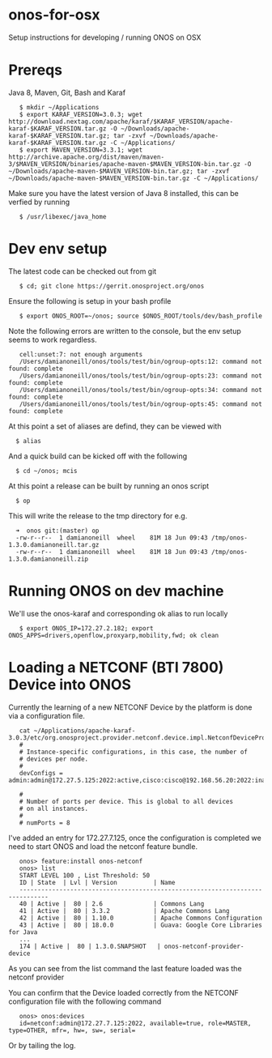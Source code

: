 # onos-for-osx
Setup instructions for developing / running ONOS on OSX

# Prereqs
Java 8, Maven, Git, Bash and Karaf

       $ mkdir ~/Applications
       $ export KARAF_VERSION=3.0.3; wget http://download.nextag.com/apache/karaf/$KARAF_VERSION/apache-karaf-$KARAF_VERSION.tar.gz -O ~/Downloads/apache-karaf-$KARAF_VERSION.tar.gz; tar -zxvf ~/Downloads/apache-karaf-$KARAF_VERSION.tar.gz -C ~/Applications/
       $ export MAVEN_VERSION=3.3.1; wget http://archive.apache.org/dist/maven/maven-3/$MAVEN_VERSION/binaries/apache-maven-$MAVEN_VERSION-bin.tar.gz -O ~/Downloads/apache-maven-$MAVEN_VERSION-bin.tar.gz; tar -zxvf ~/Downloads/apache-maven-$MAVEN_VERSION-bin.tar.gz -C ~/Applications/

Make sure you have the latest version of Java 8 installed, this can be verfied by running 

       $ /usr/libexec/java_home

# Dev env setup
The latest code can be checked out from git

       $ cd; git clone https://gerrit.onosproject.org/onos


Ensure the following is setup in your bash profile 

       $ export ONOS_ROOT=~/onos; source $ONOS_ROOT/tools/dev/bash_profile

Note the following errors are written to the console, but the env setup seems to work regardless.

       cell:unset:7: not enough arguments
       /Users/damianoneill/onos/tools/test/bin/ogroup-opts:12: command not found: complete
       /Users/damianoneill/onos/tools/test/bin/ogroup-opts:23: command not found: complete
       /Users/damianoneill/onos/tools/test/bin/ogroup-opts:34: command not found: complete
       /Users/damianoneill/onos/tools/test/bin/ogroup-opts:45: command not found: complete

At this point a set of aliases are defind, they can be viewed with 

      $ alias 

And a quick build can be kicked off with the following

      $ cd ~/onos; mcis 

At this point a release can be built by running an onos script 

      $ op 

This will write the release to the tmp directory for e.g. 

      ➜  onos git:(master) op
      -rw-r--r--  1 damianoneill  wheel    81M 18 Jun 09:43 /tmp/onos-1.3.0.damianoneill.tar.gz
      -rw-r--r--  1 damianoneill  wheel    81M 18 Jun 09:43 /tmp/onos-1.3.0.damianoneill.zip


# Running ONOS on dev machine
We'll use the onos-karaf and corresponding ok alias to run locally 

       $ export ONOS_IP=172.27.2.182; export ONOS_APPS=drivers,openflow,proxyarp,mobility,fwd; ok clean

# Loading a NETCONF (BTI 7800) Device into ONOS
Currently the learning of a new NETCONF Device by the platform is done via a configuration file.  

       cat ~/Applications/apache-karaf-3.0.3/etc/org.onosproject.provider.netconf.device.impl.NetconfDeviceProvider.cfg
       #
       # Instance-specific configurations, in this case, the number of
       # devices per node.
       #
       devConfigs = admin:admin@172.27.5.125:2022:active,cisco:cisco@192.168.56.20:2022:inactive,sdn:rocks@192.168.56.30:22:inactive
        
       #
       # Number of ports per device. This is global to all devices
       # on all instances.
       #
       # numPorts = 8
	 
I've added an entry for 172.27.7.125, once the configuration is completed we need to start ONOS and load the netconf feature bundle.


       onos> feature:install onos-netconf
       onos> list
       START LEVEL 100 , List Threshold: 50
       ID | State  | Lvl | Version          | Name
       ------------------------------------------------------------------------------
       40 | Active |  80 | 2.6              | Commons Lang
       41 | Active |  80 | 3.3.2            | Apache Commons Lang
       42 | Active |  80 | 1.10.0           | Apache Commons Configuration
       43 | Active |  80 | 18.0.0           | Guava: Google Core Libraries for Java
       ...
       174 | Active |  80 | 1.3.0.SNAPSHOT   | onos-netconf-provider-device

As you can see from the list command the last feature loaded was the netconf provider

You can confirm that the Device loaded correctly from the NETCONF configuration file with the following command

       onos> onos:devices
       id=netconf:admin@172.27.7.125:2022, available=true, role=MASTER, type=OTHER, mfr=, hw=, sw=, serial=

Or by tailing the log. 


